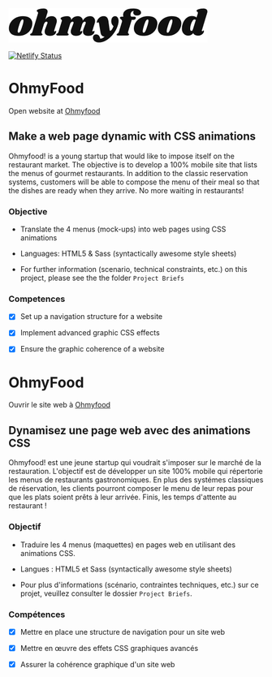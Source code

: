 ![OhmyFood](public/images/logo/ohmyfood.png)

[![Netlify Status](https://api.netlify.com/api/v1/badges/6c4bd65c-45f1-4fe7-b969-06145d6d0a19/deploy-status)](https://app.netlify.com/sites/ohmyfood2021/deploys)


# OhmyFood
Open website at [Ohmyfood](https://ohmyfood2021.netlify.app/)

## Make a web page dynamic with CSS animations

Ohmyfood! is a young startup that would like to impose itself on the restaurant market. The objective is to develop a 100% mobile site that lists the menus of gourmet restaurants. In addition to the classic reservation systems, customers will be able to compose the menu of their meal so that the dishes are ready when they arrive. No more waiting in restaurants!

### Objective
- Translate the 4 menus (mock-ups) into web pages using CSS animations

- Languages: HTML5 & Sass (syntactically awesome style sheets)

- For further information (scenario, technical constraints, etc.) on this project, please see the the folder `Project Briefs`


### Competences

- [x] Set up a navigation structure for a website
- [x] Implement advanced graphic CSS effects
- [x] Ensure the graphic coherence of a website


# OhmyFood ##
Ouvrir le site web à [Ohmyfood](https://ohmyfood2021.netlify.app/)

## Dynamisez une page web avec des animations CSS

Ohmyfood! est une jeune startup qui voudrait s'imposer sur le marché de la restauration. L'objectif est de développer un site 100% mobile qui répertorie les menus de restaurants gastronomiques. En plus des systémes classiques de réservation, les clients pourront composer le menu de leur repas pour que les plats soient prêts à leur arrivée. Finis, les temps d'attente au restaurant !

### Objectif
- Traduire les 4 menus (maquettes) en pages web en utilisant des animations CSS.

- Langues : HTML5 et Sass (syntactically awesome style sheets)

- Pour plus d'informations (scénario, contraintes techniques, etc.) sur ce projet, veuillez consulter le dossier `Project Briefs`.


### Compétences

- [x] Mettre en place une structure de navigation pour un site web
- [x] Mettre en œuvre des effets CSS graphiques avancés
- [x] Assurer la cohérence graphique d'un site web


